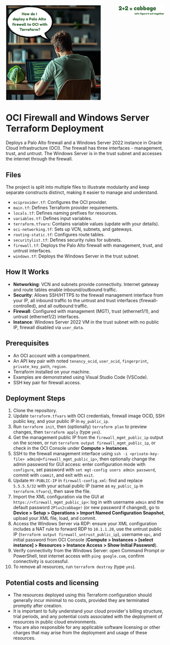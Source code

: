<img align="right" width="150" src="https://github.com/2plus2cabbage/2plus2cabbage/blob/main/images/2plus2cabbage.png">

<img src="https://github.com/2plus2cabbage/2plus2cabbage/blob/main/images/oci-paloalto-base.png" alt="oci-paloalto-base" width="300" align="left">
<br clear="left">

# OCI Firewall and Windows Server Terraform Deployment

Deploys a Palo Alto firewall and a Windows Server 2022 instance in Oracle Cloud Infrastructure (OCI). The firewall has three interfaces - management, trust, and untrust. The Windows Server is in the trust subnet and accesses the internet through the firewall.

## Files
The project is split into multiple files to illustrate modularity and keep separate constructs distinct, making it easier to manage and understand.
- `ociprovider.tf`: Configures the OCI provider.
- `main.tf`: Defines Terraform provider requirements.
- `locals.tf`: Defines naming prefixes for resources.
- `variables.tf`: Defines input variables.
- `terraform.tfvars`: Contains variable values (update with your details).
- `oci-networking.tf`: Sets up VCN, subnets, and gateways.
- `routing-static.tf`: Configures route tables.
- `securitylist.tf`: Defines security rules for subnets.
- `firewall.tf`: Deploys the Palo Alto firewall with management, trust, and untrust interfaces.
- `windows.tf`: Deploys the Windows Server in the trust subnet.

## How It Works
- **Networking**: VCN and subnets provide connectivity. Internet gateway and route tables enable inbound/outbound traffic.
- **Security**: Allows SSH/HTTPS to the firewall management interface from your IP, all inbound traffic to the untrust and trust interfaces (firewall-controlled), and all outbound traffic.
- **Firewall**: Configured with management (MGT), trust (ethernet1/1), and untrust (ethernet1/2) interfaces.
- **Instance**: Windows Server 2022 VM in the trust subnet with no public IP, firewall disabled via `user_data`.

## Prerequisites
- An OCI account with a compartment.
- An API key pair with noted `tenancy_ocid`, `user_ocid`, `fingerprint`, `private_key_path`, `region`.
- Terraform installed on your machine.
- Examples are demonstrated using Visual Studio Code (VSCode).
- SSH key pair for firewall access.

## Deployment Steps
1. Clone the repository.
2. Update `terraform.tfvars` with OCI credentials, firewall image OCID, SSH public key, and your public IP in `my_public_ip`.
3. Run `terraform init`, then (optionally) `terraform plan` to preview changes, then `terraform apply` (type `yes`).
4. Get the management public IP from the `firewall_mgmt_public_ip` output on the screen, or run `terraform output firewall_mgmt_public_ip`, or check in the OCI Console under **Compute > Instances**.
5. SSH to the firewall management interface using `ssh -i <private-key-file> admin@<firewall_mgmt_public_ip>`, then optionally change the admin password for GUI access: enter configuration mode with `configure`, set password with `set mgt-config users admin password`, commit with `commit`, and exit with `exit`.
6. Update `MY-PUBLIC-IP` in `firewall-config.xml`: find and replace `5.5.5.5/32` with your actual public IP (same as `my_public_ip` in `terraform.tfvars`), then save the file.
7. Import the XML configuration via the GUI at `https://<firewall_mgmt_public_ip>`: log in with username `admin` and the default password `2Plus2cabbage!` (or new password if changed), go to **Device > Setup > Operations > Import Named Configuration Snapshot**, upload your XML file, load, and commit.
8. Access the Windows Server via RDP: ensure your XML configuration includes a NAT rule to forward RDP to `10.1.1.20`, use the untrust public IP (`terraform output firewall_untrust_public_ip`), username `opc`, and initial password from OCI Console (**Compute > Instances > [select instance] > Resources > Instance Access > Show Initial Password**).
9. Verify connectivity from the Windows Server: open Command Prompt or PowerShell, test internet access with `ping google.com`, confirm connectivity is successful.
10. To remove all resources, run `terraform destroy` (type `yes`).

## Potential costs and licensing
- The resources deployed using this Terraform configuration should generally incur minimal to no costs, provided they are terminated promptly after creation.
- It is important to fully understand your cloud provider's billing structure, trial periods, and any potential costs associated with the deployment of resources in public cloud environments.
- You are also responsible for any applicable software licensing or other charges that may arise from the deployment and usage of these resources.